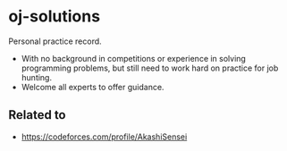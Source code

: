 # oj-solutions
Personal practice record.

* With no background in competitions or experience in solving programming problems, but still need to work hard on practice for job hunting.
* Welcome all experts to offer guidance.

## Related to

* https://codeforces.com/profile/AkashiSensei
